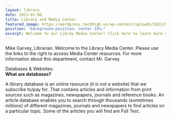 ```yaml
---
layout: library
date: 2023-01-06
title: Library and Media Center
featured_image: https://wordpress.techhigh.us/wp-content/uploads/2022/04/clay-banks-OcnokxBmwQg-unsplash-1.jpg
position: "background-position: center 33%;"
excerpt: Welcome to our Libray Media Center! Click here to learn more about our library!
---
```

Mike Garvey, Librarian. Welcome to the Library Media Center. Please use the links to the right to access Media Center resources. For more information about this department, contact Mr. Garvey. 

Databases &amp; Websites:<br>
**What are databases?** 

A library database is an online resource (it is not a website) that we subscribe to/pay for. That contains articles and information from print sources such as magazines, newspapers, journals and reference books. An article database enables you to search through thousands (sometimes millions) of different magazines, journals and newspapers to find articles on a particular topic. Some of the articles you will find are Full Text.

